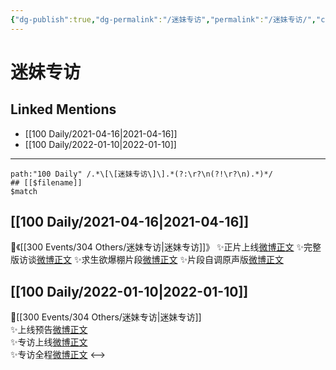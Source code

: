```yaml
---
{"dg-publish":true,"dg-permalink":"/迷妹专访","permalink":"/迷妹专访/","created":"2022-12-22T16:41:15.000+08:00","updated":"2023-04-10T17:17:34.563+08:00"}
---
```


# 迷妹专访

## Linked Mentions
- [[100 Daily/2021-04-16\|2021-04-16]]
- [[100 Daily/2022-01-10\|2022-01-10]]


---

```expander
path:"100 Daily" /.*\[\[迷妹专访\]\].*(?:\r?\n(?!\r?\n).*)*/
## [[$filename]]
$match
```
## [[100 Daily/2021-04-16\|2021-04-16]]
🌟《[[300 Events/304 Others/迷妹专访\|迷妹专访]]》
✨正片上线[微博正文](https://m.weibo.cn/6466290670/4626559887738474)
✨完整版访谈[微博正文](https://m.weibo.cn/6466290670/4626562722830790)
✨求生欲爆棚片段[微博正文](https://m.weibo.cn/6466290670/4626568595376897)
✨片段自调原声版[微博正文](https://m.weibo.cn/6466290670/4626581693925552)
## [[100 Daily/2022-01-10\|2022-01-10]]
💫[[300 Events/304 Others/迷妹专访\|迷妹专访]]  
✨上线预告[微博正文](https://m.weibo.cn/6466290670/4724038528926741)  
✨专访上线[微博正文](https://m.weibo.cn/6466290670/4724059860371282)  
✨专访全程[微博正文](https://m.weibo.cn/6466290670/4724079782789427)
<-->